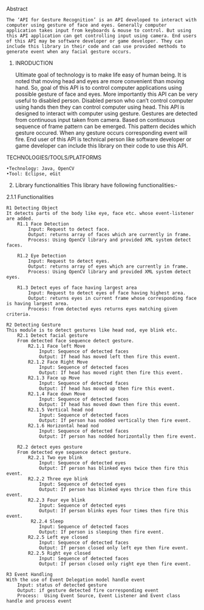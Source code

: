  Abstract
 
	The ‘API for Gesture Recognition’ is an API developed to interact with computer using gesture of face and eyes. Generally computer application takes input from keyboards & mouse to control. But using this API application can get controlling input using camera. End users of this API may be software developer or game developer. They can include this library in their code and can use provided methods to generate event when any facial gesture occurs.

1.	INRODUCTION

	Ultimate goal of technology is to make life easy of human being.  It is noted that moving head and eyes are more convenient than moving hand. So, goal of this API is to control computer applications using possible gesture of face and eyes. More importantly this API can be very useful to disabled person. Disabled person who can’t control computer using hands then they can control computer using head.
	This API is designed to interact with computer using gesture. Gestures are detected from continuous input taken from camera. Based on continuous sequence of frame pattern can be emerged. This pattern decides which gesture occured. When any gesture occurs corresponding event will fire. End user of this API is technical person like software developer or game developer can include this library on their code to use this API.

TECHNOLOGIES/TOOLS/PLATFORMS

	•Technology: Java, OpenCV
	•Tool: Eclipse, eGit

2.	Library functionalities
This library have following functionalities:-

2.1.1 Functionalities

	R1 Detecting Object
	It detects parts of the body like eye, face etc. whose event-listener are added.
		R1.1 Face Detection
			Input: Request to detect face.
			Output: returns array of faces which are currently in frame.
			Process: Using OpenCV library and provided XML system detect faces.

		R1.2 Eye Detection
			Input: Request to detect eyes.
			Output: returns array of eyes which are currently in frame.
			Process: Using OpenCV library and provided XML system detect eyes.
			
		R1.3 Detect eyes of face having largest area
			Input: Request to detect eyes of face having highest area.
			Output: returns eyes in current frame whose corresponding face is having largest area.
			Process: from detected eyes returns eyes matching given criteria.

	R2 Detecting Gesture
	This module is to detect gestures like head nod, eye blink etc.
		R2.1 Detect facial gesture
		From detected face sequence detect gesture.
			R2.1.1 Face left Move
				Input: Sequence of detected faces
				Output: If head has moved left then fire this event.
			R2.1.2 Face Right Move
				Input: Sequence of detected faces
				Output: If head has moved right then fire this event.
			R2.1.3 Face up Move
				Input: Sequence of detected faces
				Output: If head has moved up then fire this event.
			R2.1.4 Face down Move
				Input: Sequence of detected faces
				Output: If head has moved down then fire this event.
			R2.1.5 Vertical head nod
				Input: Sequence of detected faces
				Output: If person has nodded vertically then fire event.
			R2.1.6 Horizontal head nod
				Input: Sequence of detected faces
				Output: If person has nodded horizontally then fire event.
	
		R2.2 detect eyes gesture
		From detected eye sequence detect gesture.
			R2.2.1 Two eye blink
				Input: Sequence of detected eyes
				Output: If person has blinked eyes twice then fire this event.
			R2.2.2 Three eye blink
				Input: Sequence of detected eyes
				Output: If person has blinked eyes thrice then fire this event.
	 		R2.2.3 Four eye blink
				Input: Sequence of detected eyes
				Output: If person blinks eyes four times then fire this event.
			 R2.2.4 Sleep
				Input: Sequence of detected faces
				Output: If person is sleeping then fire event.
			R2.2.5 Left eye closed
				Input: Sequence of detected faces
				Output: If person closed only left eye then fire event.
			R2.2.5 Right eye closed
				Input: Sequence of detected faces
				Output: If person closed only right eye then fire event.

	R3 Event Handling
	With the use of Event Delegation model handle event
		Input: status of detected gesture
		Output: if gesture detected fire corresponding event
		Process:  Using Event Source, Event Listener and Event class handle and process event

